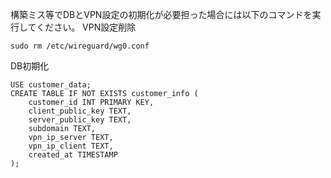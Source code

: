 構築ミス等でDBとVPN設定の初期化が必要担った場合には以下のコマンドを実行してください。
VPN設定削除

```
sudo rm /etc/wireguard/wg0.conf
```

DB初期化
```
USE customer_data;
CREATE TABLE IF NOT EXISTS customer_info (
    customer_id INT PRIMARY KEY,
    client_public_key TEXT,
    server_public_key TEXT,
    subdomain TEXT,
    vpn_ip_server TEXT,
    vpn_ip_client TEXT,
    created_at TIMESTAMP
);
```

